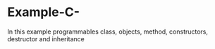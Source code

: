 # Example-C-
In this example programmables class, objects, method, constructors, destructor and inheritance
